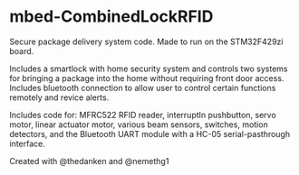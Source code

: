 # mbed-CombinedLockRFID
Secure package delivery system code. Made to run on the STM32F429zi board. 

Includes a smartlock with home security system and controls two systems for bringing a package into the home without requiring front door access. Includes bluetooth connection to allow user to control certain functions remotely and revice alerts. 

Includes code for: MFRC522 RFID reader, interruptIn pushbutton, servo motor, linear actuator motor, various beam sensors, switches, motion detectors, and the Bluetooth UART module with a HC-05 serial-pasthrough interface.

Created with @thedanken and @nemethg1
